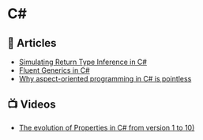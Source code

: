 # C#

## 📕 Articles
- [Simulating Return Type Inference in C#](https://tyrrrz.me/blog/return-type-inference)
- [Fluent Generics in C#](https://tyrrrz.me/blog/fluent-generics)
- [Why aspect-oriented programming in C# is pointless](https://www.youtube.com/watch?v=dLPKwEeqwgU)


## 📺 Videos
- [The evolution of Properties in C# from version 1 to 10)](https://www.youtube.com/watch?v=RqdZCq-2GNM)
